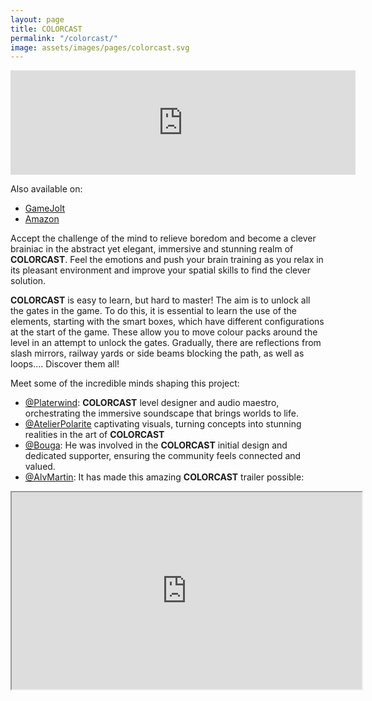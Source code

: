 ```yaml
---
layout: page
title: COLORCAST
permalink: "/colorcast/"
image: assets/images/pages/colorcast.svg
---
```


<p>
<div class="itchio-container">
<iframe width="552" height="167" frameborder="0" src="https://itch.io/embed/125415">
<a href="https://thedigitalspell.itch.io/colorcast">COLORCAST by The Digital Spell</a>
</iframe>
</div>
</p>

Also available on:
- [GameJolt](https://gamejolt.com/games/colorcast/238261)
- [Amazon](https://www.amazon.com/dp/B01MYNU8G4)

Accept the challenge of the mind to relieve boredom and become a clever brainiac in the abstract yet elegant, immersive and stunning realm of **COLORCAST**. Feel the emotions and push your brain training as you relax in its pleasant environment and improve your spatial skills to find the clever solution.

**COLORCAST** is easy to learn, but hard to master! The aim is to unlock all the gates in the game. To do this, it is essential to learn the use of the elements, starting with the smart boxes, which have different configurations at the start of the game. These allow you to move colour packs around the level in an attempt to unlock the gates. Gradually, there are reflections from slash mirrors, railway yards or side beams blocking the path, as well as loops.... Discover them all!

Meet some of the incredible minds shaping this project:

- [@Platerwind](https://x.com/Platerwind): **COLORCAST** level designer and audio maestro, orchestrating the immersive soundscape that brings worlds to life.
- [@AtelierPolarite](https://x.com/AtelierPolarite) captivating visuals, turning concepts into stunning realities in the art of **COLORCAST**
- [@Bouga](https://www.linkedin.com/in/borjaouterelo): He was involved in the **COLORCAST** initial design and dedicated supporter, ensuring the community feels connected and valued.
- [@AlvMartin](https://www.linkedin.com/in/%C3%A1lvaro-mart%C3%ADn-isabel-010456ba): It has made this amazing **COLORCAST** trailer possible:

<p>
<div class="youtube-container">
<iframe width="560" height="315"
        src="https://www.youtube.com/embed/w9bzCPZBMcM?si=jqFa6-hBt4H0D5l9"
        allow="accelerometer; autoplay; clipboard-write; encrypted-media; gyroscope; picture-in-picture; web-share"
        allowfullscreen>
</iframe>
</div>
</p>